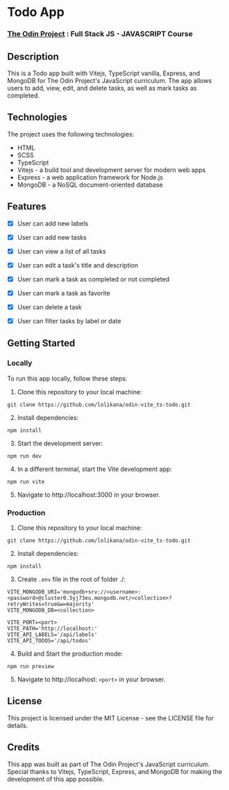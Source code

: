 # Todo App

### <a href="https://www.theodinproject.com/">The Odin Project</a> : Full Stack JS - JAVASCRIPT Course

## Description

This is a Todo app built with Vitejs, TypeScript vanilla, Express, and MongoDB for The Odin Project's JavaScript curriculum. 
The app allows users to add, view, edit, and delete tasks, as well as mark tasks as completed.

## Technologies 
The project uses the following technologies:

* HTML
* SCSS
* TypeScript
* Vitejs - a build tool and development server for modern web apps
* Express - a web application framework for Node.js
* MongoDB - a NoSQL document-oriented database

## Features
- [x] User can add new labels 
- [x] User can add new tasks
- [x] User can view a list of all tasks
- [x] User can edit a task's title and description
- [x] User can mark a task as completed or not completed
- [x] User can mark a task as favorite
- [x] User can delete a task
- [x] User can filter tasks by label or date


## Getting Started
### Locally
To run this app locally, follow these steps:

1. Clone this repository to your local machine:

```
git clone https://github.com/lolikana/odin-vite_ts-todo.git
```

2. Install dependencies:

```
npm install
```

3. Start the development server:

```
npm run dev
```

4. In a different terminal, start the Vite development app:

```
npm run vite
```

5. Navigate to http://localhost:3000 in your browser.

### Production
1. Clone this repository to your local machine:

```
git clone https://github.com/lolikana/odin-vite_ts-todo.git
```

2. Install dependencies:

```
npm install
```

3. Create ```.env``` file  in the root of folder ./:

```
VITE_MONGODB_URI='mongodb+srv://<username>:<password>@cluster0.5yj73eu.mongodb.net/<collection>?retryWrites=true&w=majority'
VITE_MONGODB_DB=<collection>

VITE_PORT=<port>
VITE_PATH='http://localhost:'
VITE_API_LABELS='/api/labels'
VITE_API_TODOS='/api/todos'
```

4. Build and Start the production mode:

```
npm run preview
```

5. Navigate to http://localhost: ```<port>``` in your browser.

## License
This project is licensed under the MIT License - see the LICENSE file for details.

## Credits
This app was built as part of The Odin Project's JavaScript curriculum.
Special thanks to Vitejs, TypeScript, Express, and MongoDB for making the development of this app possible.
